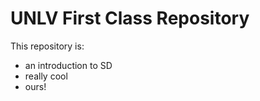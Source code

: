 # UNLV First Class Repository

This repository is:

  * an introduction to SD
  * really cool
  * ours!
